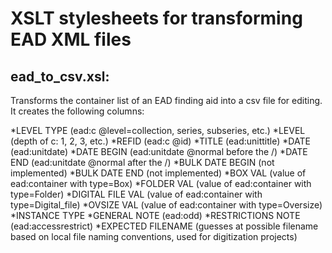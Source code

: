 # XSLT stylesheets for transforming EAD XML files

## ead_to_csv.xsl:

Transforms the container list of an EAD finding aid into a csv file for
editing. It creates the following columns:

*LEVEL TYPE (ead:c @level=collection, series, subseries, etc.)
*LEVEL (depth of c: 1, 2, 3, etc.)
*REFID (ead:c @id)
*TITLE (ead:unittitle)
*DATE (ead:unitdate)
*DATE BEGIN (ead:unitdate @normal before the /)
*DATE END (ead:unitdate @normal after the /)
*BULK DATE BEGIN (not implemented)
*BULK DATE END (not implemented)
*BOX VAL (value of ead:container with type=Box)
*FOLDER VAL (value of ead:container with type=Folder)
*DIGITAL FILE VAL (value of ead:container with type=Digital_file)
*OVSIZE VAL (value of ead:container with type=Oversize)
*INSTANCE TYPE
*GENERAL NOTE (ead:odd)
*RESTRICTIONS NOTE (ead:accessrestrict)
*EXPECTED FILENAME (guesses at possible filename based on local file naming conventions, used for digitization projects)
